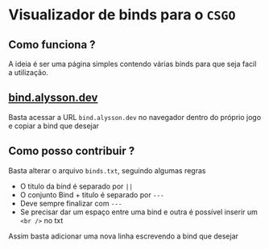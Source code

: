 # Visualizador de binds para o `CSGO`

## Como funciona ? 

A ideia é ser uma página simples contendo várias binds para que seja facil a utilização.

## [bind.alysson.dev](https://4lysson-a.github.io/csgo-bind-view/)

Basta acessar a URL `bind.alysson.dev` no navegador dentro do próprio jogo e copiar a bind que desejar

## Como posso contribuir ? 

Basta alterar o arquivo `binds.txt`, seguindo algumas regras 

- O titulo da bind é separado por `||`
- O conjunto Bind + titulo é separado por `---`
- Deve sempre finalizar com `---`
- Se precisar dar um espaço entre uma bind e outra é possível inserir um `<br />` no txt

Assim basta adicionar uma nova linha escrevendo a bind que desejar 
